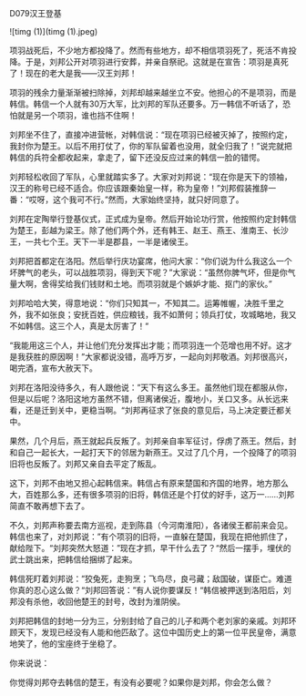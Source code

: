 D079汉王登基

![timg (1)](timg (1).jpeg)

项羽战死后，不少地方都投降了。然而有些地方，却不相信项羽死了，死活不肯投降。于是，刘邦公开对项羽进行安葬，并亲自祭祀。这就是在宣告：项羽是真死了！现在的老大是我——汉王刘邦！

项羽的残余力量渐渐被扫除掉，刘邦却越来越坐立不安。他担心的不是项羽，而是韩信。韩信一个人就有30万大军，比刘邦的军队还要多。万一韩信不听话了，恐怕就是另一个项羽，谁也挡不住啊！

刘邦坐不住了，直接冲进营帐，对韩信说：“现在项羽已经被灭掉了，按照约定，我封你为楚王。以后不用打仗了，你的军队留着也没用，就全归我了！”说完就把韩信的兵符全都收起来，拿走了，留下还没反应过来的韩信一脸的错愕。

刘邦轻松收回了军队，心里就踏实多了。大家对刘邦说：“现在你是天下的领袖，汉王的称号已经不适合。你应该跟秦始皇一样，称为皇帝！”刘邦假装推辞一番：“哎呀，这个我可不行。”然而，大家始终坚持，就只好同意了。

刘邦在定陶举行登基仪式，正式成为皇帝。然后开始论功行赏，他按照约定封韩信为楚王，彭越为梁王。除了他们两个外，还有韩王、赵王、燕王、淮南王、长沙王，一共七个王。天下一半是郡县，一半是诸侯王。

刘邦把首都定在洛阳。然后举行庆功宴席，他问大家：“你们说为什么我这么一个坏脾气的老头，可以战胜项羽，得到天下呢？”大家说：“虽然你脾气坏，但是你气量大啊，舍得奖给我们钱财和土地。而项羽就是个嫉妒才能、抠门的家伙。”

刘邦哈哈大笑，得意地说：“你们只知其一，不知其二。运筹帷幄，决胜千里之外，我不如张良；安抚百姓，供应粮钱，我不如萧何；领兵打仗，攻城略地，我又不如韩信。这三个人，真是太厉害了！“

“我能用这三个人，并让他们充分发挥出才能；而项羽连一个范增也用不好。这才是我获胜的原因啊！”大家都说没错，高呼万岁，一起向刘邦敬酒。刘邦很高兴，喝完酒，宣布大赦天下。

刘邦在洛阳没待多久，有人跟他说：”天下有这么多王。虽然他们现在都服从你，但是以后呢？洛阳这地方虽然不错，但离诸侯近，腹地小，关口又多。从长远来看，还是迁到关中，更稳当啊。“刘邦再征求了张良的意见后，马上决定要迁都关中。

果然，几个月后，燕王就起兵反叛了。刘邦亲自率军征讨，俘虏了燕王。然后，封和自己一起长大，一起打天下的邻居为新燕王。又过了几个月，一个投降了的项羽旧将也反叛了。刘邦又亲自去平定了叛乱。

这下，刘邦不由地又担心起韩信来。韩信占有原来楚国和齐国的地界，地方那么大，百姓那么多，还有很多项羽的旧将，韩信还是个打仗的好手，这万一……刘邦简直不敢再想下去了。

不久，刘邦声称要去南方巡视，走到陈县（今河南淮阳），各诸侯王都前来会见。韩信也来了，对刘邦说：”有个项羽的旧将，一直躲在楚国，我现在把他抓住了，献给陛下。“刘邦突然大怒道：”现在才抓，早干什么去了？“然后一摆手，埋伏的武士跳出来，把韩信给捆绑了起来。

韩信死盯着刘邦说：”狡兔死，走狗烹；飞鸟尽，良弓藏；敌国破，谋臣亡。难道你真的忍心这么做？“刘邦回答说：”有人说你要谋反！“韩信被押送到洛阳后，刘邦没有杀他，收回他楚王的封号，改封为淮阴侯。

刘邦把韩信的封地一分为三，分别封给了自己的儿子和两个老刘家的亲戚。刘邦环顾天下，发现已经没有人能和他匹敌了。这位中国历史上的第一位平民皇帝，满意地笑了，他的宝座终于坐稳了。

你来说说：

​	你觉得刘邦夺去韩信的楚王，有没有必要呢？如果你是刘邦，你会怎么做？













